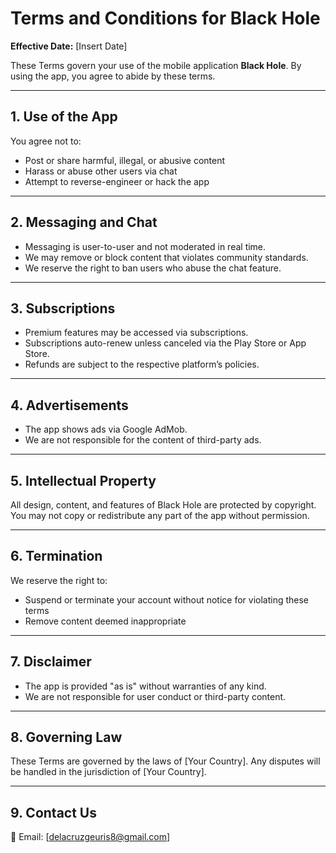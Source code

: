 # Terms and Conditions for Black Hole

**Effective Date:** [Insert Date]

These Terms govern your use of the mobile application **Black Hole**. By using the app, you agree to abide by these terms.

---

## 1. Use of the App

You agree not to:
- Post or share harmful, illegal, or abusive content
- Harass or abuse other users via chat
- Attempt to reverse-engineer or hack the app

---

## 2. Messaging and Chat

- Messaging is user-to-user and not moderated in real time.
- We may remove or block content that violates community standards.
- We reserve the right to ban users who abuse the chat feature.

---

## 3. Subscriptions

- Premium features may be accessed via subscriptions.
- Subscriptions auto-renew unless canceled via the Play Store or App Store.
- Refunds are subject to the respective platform’s policies.

---

## 4. Advertisements

- The app shows ads via Google AdMob.
- We are not responsible for the content of third-party ads.

---

## 5. Intellectual Property

All design, content, and features of Black Hole are protected by copyright. You may not copy or redistribute any part of the app without permission.

---

## 6. Termination

We reserve the right to:
- Suspend or terminate your account without notice for violating these terms
- Remove content deemed inappropriate

---

## 7. Disclaimer

- The app is provided "as is" without warranties of any kind.
- We are not responsible for user conduct or third-party content.

---

## 8. Governing Law

These Terms are governed by the laws of [Your Country]. Any disputes will be handled in the jurisdiction of [Your Country].

---

## 9. Contact Us

📧 Email: [delacruzgeuris8@gmail.com]
